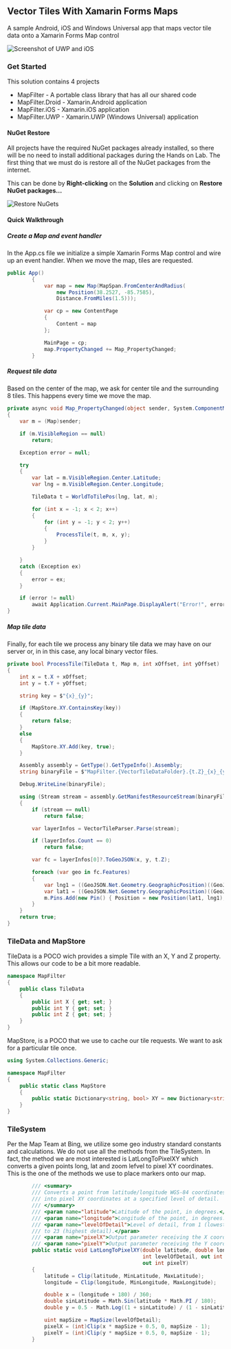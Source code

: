 ## Vector Tiles With Xamarin Forms Maps
A sample Android, iOS and Windows Universal app that maps vector tile data onto a Xamarin Forms Map control

![Screenshot of UWP and iOS](https://github.com/ryanlowdermilk/VectorTilesWithXamarinMaps/blob/master/uwp_and_ios_screenshot.png?raw=true)


### Get Started

This solution contains 4 projects

* MapFilter - A portable class library that has all our shared code
* MapFilter.Droid - Xamarin.Android application
* MapFilter.iOS - Xamarin.iOS application
* MapFilter.UWP - Xamarin.UWP (Windows Universal) application

#### NuGet Restore

All projects have the required NuGet packages already installed, so there will be no need to install additional packages during the Hands on Lab. The first thing that we must do is restore all of the NuGet packages from the internet.

This can be done by **Right-clicking** on the **Solution** and clicking on **Restore NuGet packages...**

![Restore NuGets](https://github.com/ryanlowdermilk/VectorTilesWithXamarinMaps/blob/master/restore_nuget.png?raw=true)


#### Quick Walkthrough


##### Create a Map and event handler
In the App.cs file we initialize a simple Xamarin Forms Map control and wire up an event handler. When we move the map, tiles are requested.

``` csharp
public App()
        {
            var map = new Map(MapSpan.FromCenterAndRadius(
            	new Position(38.2527, -85.7585),
                Distance.FromMiles(1.5)));

            var cp = new ContentPage
            {
                Content = map
            };

            MainPage = cp;
            map.PropertyChanged += Map_PropertyChanged;
        }
```


##### Request tile data
Based on the center of the map, we ask for center tile and the surrounding 8 tiles. This happens every time we move the map.


``` csharp
private async void Map_PropertyChanged(object sender, System.ComponentModel.PropertyChangedEventArgs e)
{
    var m = (Map)sender;

    if (m.VisibleRegion == null)
        return;

    Exception error = null;

    try
    {
        var lat = m.VisibleRegion.Center.Latitude;
        var lng = m.VisibleRegion.Center.Longitude;

        TileData t = WorldToTilePos(lng, lat, m);

        for (int x = -1; x < 2; x++)
        {
            for (int y = -1; y < 2; y++)
            {
                ProcessTile(t, m, x, y);
            }
        }

    }
    catch (Exception ex)
    {
        error = ex;
    }

    if (error != null)
        await Application.Current.MainPage.DisplayAlert("Error!", error.Message, "OK");
}
```

##### Map tile data
Finally, for each tile we process any binary tile data we may have on our server or, in in this case, any local binary vector files.

``` csharp
private bool ProcessTile(TileData t, Map m, int xOffset, int yOffset)
{
    int x = t.X + xOffset;
    int y = t.Y + yOffset;

    string key = $"{x}_{y}";

    if (MapStore.XY.ContainsKey(key))
    {
        return false;
    }
    else
    {
        MapStore.XY.Add(key, true);
    }

    Assembly assembly = GetType().GetTypeInfo().Assembly;
    string binaryFile = $"MapFilter.{VectorTileDataFolder}.{t.Z}_{x}_{y}.mvt";

    Debug.WriteLine(binaryFile);

    using (Stream stream = assembly.GetManifestResourceStream(binaryFile))
    {
        if (stream == null)
            return false;

        var layerInfos = VectorTileParser.Parse(stream);

        if (layerInfos.Count == 0)
            return false;

        var fc = layerInfos[0]?.ToGeoJSON(x, y, t.Z);

        foreach (var geo in fc.Features)
        {
            var lng1 = ((GeoJSON.Net.Geometry.GeographicPosition)((GeoJSON.Net.Geometry.Point)geo.Geometry).Coordinates).Longitude;
            var lat1 = ((GeoJSON.Net.Geometry.GeographicPosition)((GeoJSON.Net.Geometry.Point)geo.Geometry).Coordinates).Latitude;
            m.Pins.Add(new Pin() { Position = new Position(lat1, lng1), Label = $"{lng1},{lat1}" });
        }
    }
    return true;
}
``` 

### TileData and MapStore

TileData is a POCO wich provides a simple Tile with an X, Y and Z property. This allows our code to be a bit more readable.


```csharp
namespace MapFilter
{
    public class TileData
    {
        public int X { get; set; }
        public int Y { get; set; }
        public int Z { get; set; }
    }
}
```
MapStore, is a POCO that we use to cache our tile requests. We want to ask for a particular tile once.

``` csharp
using System.Collections.Generic;

namespace MapFilter
{
    public static class MapStore
    {
        public static Dictionary<string, bool> XY = new Dictionary<string, bool>();
    }
}
```

### TileSystem

Per the Map Team at Bing, we utilize some geo industry standard constants and calculations. We do not use all the methods from the TileSystem. In fact, the method we are most interested is LatLongToPixelXY which converts a given points long, lat and zoom lefvel to pixel XY coordinates. This is the one of the methods we use to place markers onto our map.

``` csharp
        /// <summary>
        /// Converts a point from latitude/longitude WGS-84 coordinates (in degrees)
        /// into pixel XY coordinates at a specified level of detail.
        /// </summary>
        /// <param name="latitude">Latitude of the point, in degrees.</param>
        /// <param name="longitude">Longitude of the point, in degrees.</param>
        /// <param name="levelOfDetail">Level of detail, from 1 (lowest detail)
        /// to 23 (highest detail).</param>
        /// <param name="pixelX">Output parameter receiving the X coordinate in pixels.</param>
        /// <param name="pixelY">Output parameter receiving the Y coordinate in pixels.</param>
        public static void LatLongToPixelXY(double latitude, double longitude,
        									int levelOfDetail, out int pixelX,
                                            out int pixelY)
        {
            latitude = Clip(latitude, MinLatitude, MaxLatitude);
            longitude = Clip(longitude, MinLongitude, MaxLongitude);

            double x = (longitude + 180) / 360;
            double sinLatitude = Math.Sin(latitude * Math.PI / 180);
            double y = 0.5 - Math.Log((1 + sinLatitude) / (1 - sinLatitude)) / (4 * Math.PI);

            uint mapSize = MapSize(levelOfDetail);
            pixelX = (int)Clip(x * mapSize + 0.5, 0, mapSize - 1);
            pixelY = (int)Clip(y * mapSize + 0.5, 0, mapSize - 1);
        }
```

